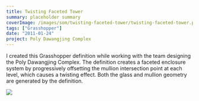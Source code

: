 ```yaml
---
title: Twisting Faceted Tower
summary: placeholder summary
coverImage: /images/som/twisting-faceted-tower/twisting-faceted-tower.png
tags: ["Grasshopper"]
date: "2011-01-24"
project: Poly Dawangjing Complex
---
```


I created this Grasshopper definition while working with the team designing the Poly Dawangjing Complex. The definition creates a faceted enclosure system by progressively offsetting the mullion intersection point at each level, which causes a twisting effect. Both the glass and mullion geometry are generated by the definition.

![](/images/som/twisting-faceted-tower/twisty-panel-tower.jpg)
